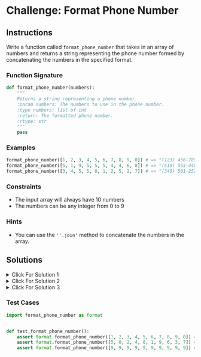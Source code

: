 # Challenge: Format Phone Number

## Instructions

Write a function called `format_phone_number` that takes in an array of numbers and returns a string representing the phone number formed by concatenating the numbers in the specified format.

### Function Signature

```python
def format_phone_number(numbers):
    """
    Returns a string representing a phone number.
    :param numbers: The numbers to use in the phone number.
    :type numbers: list of int
    :return: The formatted phone number.
    :rtype: str
    """
    pass
```

### Examples

```python
format_phone_number([1, 2, 3, 4, 5, 6, 7, 8, 9, 0]) # => "(123) 456-7890"
format_phone_number([5, 1, 9, 5, 5, 5, 4, 4, 6, 8]) # => "(519) 555-4468"
format_phone_number([3, 4, 5, 5, 0, 1, 2, 5, 2, 7]) # => "(345) 501-2527"
```

### Constraints

- The input array will always have 10 numbers
- The numbers can be any integer from 0 to 9

### Hints

- You can use the `''.join'` method to concatenate the numbers in the array.

## Solutions

<details>
  <summary>Click For Solution 1</summary>

```python
def format_phone_number_1(numbers):
    # Get the first 3 numbers and join them together
    area_code = ''.join(map(str,numbers[0:3]))

    # Get the next 3 numbers and join them together
    prefix = ''.join(map(str,numbers[3:6]))

    # Get the last 4 numbers and join them together
    line_number = ''.join(map(str,numbers[6:]))

    return f"({area_code}) {prefix}-{line_number}"
```

### Explanation

- Create 3 variables to store the area code, prefix, and line number.
- Use the `Array.join` method to concatenate the numbers in the array.

</details>

<details>
  <summary>Click For Solution 2</summary>

```python
def format_phone_number_2(numbers):
    # Join all the numbers together
    formatted = ''.join(map(str,numbers))

    return f"({formatted[0:3]}) {formatted[3:6]}-{formatted[6:]}"
```

### Explanation

- Created a variable to store the numbers in the array concatenated together.

</details>

<details>
  <summary>Click For Solution 3</summary>

One line arrow function:

```python
def format_phone_number_3(numbers):
    formatted_number = f"({''.join(map(str, numbers[:3]))}) {''.join(map(str, numbers[3:6]))}-{''.join(map(str, numbers[6:]))}"
    return formatted_number
```

### Explanation

This is similar to the second solution, but we used an arrow function and Array.slice method chaining.

</details>

### Test Cases

```python
import format_phone_number as format


def test_format_phone_number():
    assert format.format_phone_number([1, 2, 3, 4, 5, 6, 7, 8, 9, 0]) == '(123) 456-7890'
    assert format.format_phone_number([5, 0, 2, 4, 8, 1, 9, 6, 3, 7]) == '(502) 481-9637'
    assert format.format_phone_number([9, 9, 9, 9, 9, 9, 9, 9, 9, 9]) == '(999) 999-9999'
```
